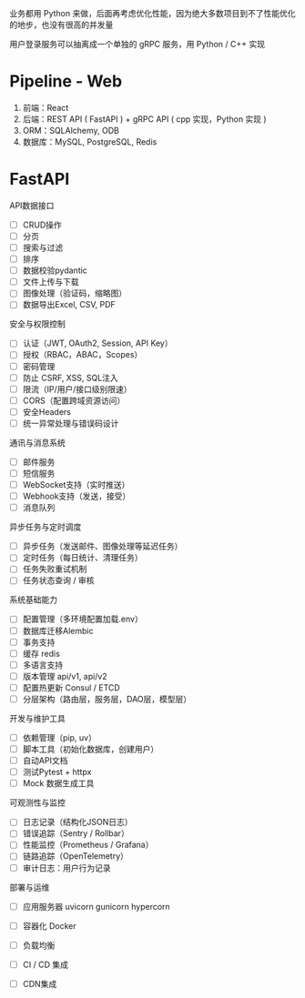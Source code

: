 业务都用 Python 来做，后面再考虑优化性能，因为绝大多数项目到不了性能优化的地步，也没有很高的并发量

用户登录服务可以抽离成一个单独的 gRPC 服务，用 Python / C++ 实现

# Pipeline - Web

1. 前端：React
2. 后端：REST API ( FastAPI ) + gRPC API ( cpp 实现，Python 实现 )
3. ORM：SQLAlchemy, ODB
4. 数据库：MySQL, PostgreSQL, Redis

# FastAPI

API数据接口

- [ ] CRUD操作
- [ ] 分页
- [ ] 搜索与过滤
- [ ] 排序
- [ ] 数据校验pydantic
- [ ] 文件上传与下载
- [ ] 图像处理（验证码，缩略图）
- [ ] 数据导出Excel, CSV, PDF

安全与权限控制

- [ ] 认证（JWT, OAuth2, Session, API Key）
- [ ] 授权（RBAC，ABAC，Scopes）
- [ ] 密码管理
- [ ] 防止 CSRF, XSS, SQL注入
- [ ] 限流（IP/用户/接口级别限速）
- [ ] CORS（配置跨域资源访问）
- [ ] 安全Headers
- [ ] 统一异常处理与错误码设计

通讯与消息系统

- [ ] 邮件服务
- [ ] 短信服务
- [ ] WebSocket支持（实时推送）
- [ ] Webhook支持（发送，接受）
- [ ] 消息队列

异步任务与定时调度

- [ ] 异步任务（发送邮件、图像处理等延迟任务）
- [ ] 定时任务（每日统计、清理任务）
- [ ] 任务失败重试机制
- [ ] 任务状态查询 / 审核

系统基础能力

- [ ] 配置管理（多环境配置加载.env）
- [ ] 数据库迁移Alembic
- [ ] 事务支持
- [ ] 缓存 redis
- [ ] 多语言支持
- [ ] 版本管理 api/v1, api/v2
- [ ] 配置热更新 Consul / ETCD
- [ ] 分层架构（路由层，服务层，DAO层，模型层）

开发与维护工具

- [ ] 依赖管理（pip, uv）
- [ ] 脚本工具（初始化数据库，创建用户）
- [ ] 自动API文档
- [ ] 测试Pytest + httpx
- [ ] Mock 数据生成工具

可观测性与监控

- [ ] 日志记录（结构化JSON日志）
- [ ] 错误追踪（Sentry / Rollbar）
- [ ] 性能监控（Prometheus / Grafana）
- [ ] 链路追踪（OpenTelemetry）
- [ ] 审计日志：用户行为记录

部署与运维

- [ ] 应用服务器 uvicorn gunicorn hypercorn
- [ ] 容器化 Docker
- [ ] 负载均衡
- [ ] CI / CD 集成
- [ ] CDN集成

